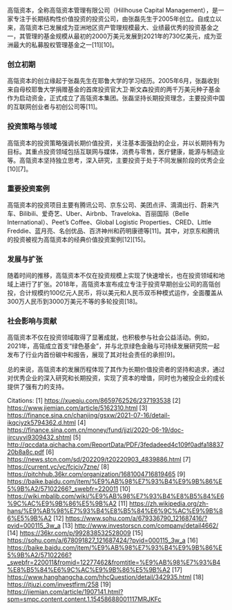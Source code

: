 高瓴资本，全称高瓴资本管理有限公司（Hillhouse Capital Management），是一家专注于长期结构性价值投资的投资公司，由张磊先生于2005年创立。自成立以来，高瓴资本已发展成为亚洲地区资产管理规模最大、业绩最优秀的投资基金之一，其管理的基金规模从最初的2000万美元发展到2021年的730亿美元，成为亚洲最大的私募股权管理基金之一[11][10]。

### 创立初期

高瓴资本的创立缘起于张磊先生在耶鲁大学的学习经历。2005年6月，张磊收到来自母校耶鲁大学捐赠基金的首席投资官大卫·斯文森投资的两千万美元种子基金作为启动资金，正式成立了高瓴资本集团。张磊坚持长期投资理念，主要投资中国的互联网创业者与初创公司等[11]。

### 投资策略与领域

高瓴资本的投资策略强调长期价值投资，关注基本面强劲的企业，并以长期持有为目标。其重点投资领域包括互联网与媒体，消费与零售，医疗健康，能源与制造业等。高瓴资本坚持独立思考，深入研究，主要投资于处于不同发展阶段的优秀企业[10][7]。

### 重要投资案例

高瓴资本的投资项目主要有腾讯公司、京东公司、美团点评、滴滴出行、蔚来汽车、Bilibili、爱奇艺、Uber、Airbnb、Traveloka、百丽国际（Belle International）、Peet’s Coffee、Global Logistic Properties、CRED、Little Freddie、蓝月亮、名创优品、百济神州和药明康德等[11]。其中，对京东和腾讯的投资被视为高瓴资本的经典价值投资案例[12][15]。

### 发展与扩张

随着时间的推移，高瓴资本不仅在投资规模上实现了快速增长，也在投资领域和地域上进行了扩张。2018年，高瓴资本宣布成立专注于投资早期创业公司的高瓴创投，合计规模约100亿元人民币，将以美元和人民币双币种模式运作，全面覆盖从300万人民币到3000万美元不等的多轮投资[18]。

### 社会影响与贡献

高瓴资本不仅在投资领域取得了显著成就，也积极参与社会公益活动。例如，2021年，高瓴成立首支“绿色基金”，并与北京绿色金融与可持续发展研究院一起发布了行业内首份碳中和报告，展现了其对社会责任的承担[9]。

总的来说，高瓴资本的发展历程体现了其作为长期价值投资者的坚持和追求，通过对优秀企业的深入研究和长期投资，实现了资本的增值，同时也为被投企业的成长提供了强有力的支持。

Citations:
[1] https://xueqiu.com/8659762526/237193538
[2] https://www.jiemian.com/article/5162310.html
[3] https://finance.sina.cn/chanjing/gsxw/2021-07-16/detail-ikqciyzk5794362.d.html
[4] https://finance.sina.com.cn/money/fund/jjzl/2020-06-19/doc-iircuyvi9309432.shtml
[5] http://qccdata.qichacha.com/ReportData/PDF/3fedadeed4c109f0adfa1883720b8a8c.pdf
[6] https://news.stcn.com/sd/202209/t20220903_4839886.html
[7] https://current.vc/vc/fcjciv7zne/
[8] https://pitchhub.36kr.com/organization/1681004716819465
[9] https://baike.baidu.com/item/%E9%AB%98%E7%93%B4%E9%9B%86%E5%9B%A2/57102266?_swebfr=220011
[10] https://wiki.mbalib.com/wiki/%E9%AB%98%E7%93%B4%E8%B5%84%E6%9C%AC%E9%9B%86%E5%9B%A2
[11] https://zh.wikipedia.org/zh-hans/%E9%AB%98%E7%93%B4%E8%B5%84%E6%9C%AC%E9%9B%86%E5%9B%A2
[12] https://www.sohu.com/a/679336790_121687416/?pvid=000115_3w_a
[13] http://www.investorscn.com/company/detail4662/
[14] https://36kr.com/p/992838532528009
[15] https://sohu.com/a/678091827_121687424/?pvid=000115_3w_a
[16] https://baike.baidu.com/item/%E9%AB%98%E7%93%B4%E9%9B%86%E5%9B%A2/57102266?_swebfr=220011&fromid=12277462&fromtitle=%E9%AB%98%E7%93%B4%E8%B5%84%E6%9C%AC%E9%9B%86%E5%9B%A2
[17] https://www.hanghangcha.com/hhcQuestion/detail/342935.html
[18] https://itjuzi.com/investfirm/258
[19] https://jiemian.com/article/1907141.html?spm=smpc.content.content.1.15458688001117MRJKFc